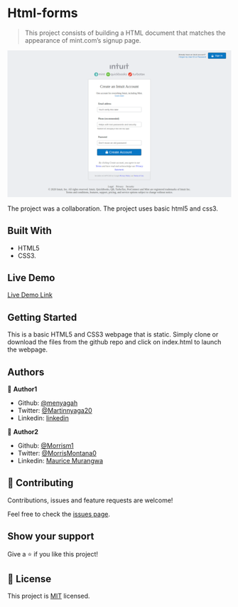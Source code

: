 # Html-forms

> This project consists of building a HTML document that matches the appearance of mint.com’s signup page.

![screenshot](img/read-me.png)

The project was a collaboration. The project uses basic html5 and css3.

## Built With

- HTML5
- CSS3.

## Live Demo

[Live Demo Link](https://morrism1.github.io/Html-forms/)

## Getting Started

This is a basic HTML5 and CSS3 webpage that is static. Simply clone or download the files from the github repo and click on index.html to launch the webpage.

## Authors

👤 **Author1**

- Github: [@menyagah](https://github.com/menyagah)
- Twitter: [@Martinnyaga20](https://twitter.com/Martinnyaga20)
- Linkedin: [linkedin](https://linkedin.com/linkedinhandle)

👤 **Author2**

- Github: [@Morrism1](https://github.com/Morrism1)
- Twitter: [@MorrisMontana0](https://twitter.com/MorrisMontana0)
- Linkedin: [Maurice Murangwa](https://www.linkedin.com/in/murangwa-maurice-769549140/)

## 🤝 Contributing

Contributions, issues and feature requests are welcome!

Feel free to check the [issues page](issues/).

## Show your support

Give a ⭐️ if you like this project!

## 📝 License

This project is [MIT](lic.url) licensed.
